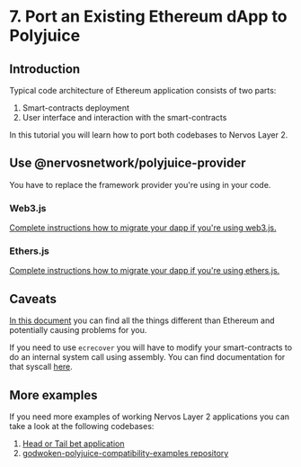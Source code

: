 # 7. Port an Existing Ethereum dApp to Polyjuice

## Introduction

Typical code architecture of Ethereum application consists of two parts:
1. Smart-contracts deployment 
2. User interface and interaction with the smart-contracts

In this tutorial you will learn how to port both codebases to Nervos Layer 2.

## Use @nervosnetwork/polyjuice-provider

You have to replace the framework provider you're using in your code.

### Web3.js

[Complete instructions how to migrate your dapp if you're using web3.js.](https://github.com/nervosnetwork/polyjuice-provider/blob/main/packages/ethers/README.md)

### Ethers.js

[Complete instructions how to migrate your dapp if you're using ethers.js.](https://github.com/nervosnetwork/polyjuice-provider/blob/main/packages/web3/README.md)

## Caveats

[In this document](https://github.com/nervosnetwork/godwoken-polyjuice/blob/main/docs/EVM-compatible.md) you can find all the things different than Ethereum and potentially causing problems for you.

If you need to use `ecrecover` you will have to modify your smart-contracts to do an internal system call using assembly. You can find documentation for that syscall [here](https://github.com/nervosnetwork/godwoken-polyjuice/blob/main/docs/Addition-Features.md).

## More examples

If you need more examples of working Nervos Layer 2 applications you can take a look at the following codebases:

1. [Head or Tail bet application](https://github.com/Kuzirashi/blockchain-workshop/tree/godwoken)
2. [godwoken-polyjuice-compatibility-examples repository](https://github.com/RetricSu/godwoken-polyjuice-compatibility-examples)